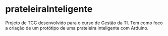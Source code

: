 # prateleiraInteligente

Projeto de TCC desenvolvido para o curso de Gestão da TI. Tem como foco a criação de um protótipo de uma prateleira inteligente com Arduino.
